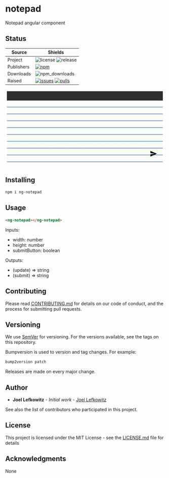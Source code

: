 # notepad

Notepad angular component

## Status

| Source     | Shields                                                        |
| ---------- | -------------------------------------------------------------- |
| Project    | ![license][license] ![release][release]                        |
| Publishers | [![npm][npm]][npm_link]                                        |
| Downloads  | ![npm_downloads][npm_downloads]                                |
| Raised     | [![issues][issues]][issues_link] [![pulls][pulls]][pulls_link] |

![Preview][preview]

## Installing

```bash
npm i ng-notepad
```

## Usage

```html
<ng-notepad></ng-notepad>
```

Inputs:

* width: number
* height: number
* submitButton: boolean

Outputs:

* (update) => string
* (submit) => string

## Contributing

Please read [CONTRIBUTING.md](CONTRIBUTING.md) for details on our code of conduct, and the process for submitting pull requests.

## Versioning

We use [SemVer](http://semver.org/) for versioning. For the versions available, see the tags on this repository.

Bumpversion is used to version and tag changes.
For example:

```bash
bump2version patch
```

Releases are made on every major change.

## Author

- **Joel Lefkowitz** - _Initial work_ - [Joel Lefkowitz](JoelLefkowitz)

See also the list of contributors who participated in this project.

## License

This project is licensed under the MIT License - see the [LICENSE.md](LICENSE.md) file for details

## Acknowledgments

None

[preview]: https://github.com/JoelLefkowitz/notepad/raw/master/preview.png "Preview"
[license]: https://img.shields.io/github/license/joellefkowitz/notepad
[release]: https://img.shields.io/github/v/tag/joellefkowitz/notepad
[issues]: https://img.shields.io/github/issues/joellefkowitz/notepad "Issues"
[issues_link]: https://github.com/JoelLefkowitz/notepad/issues
[pulls]: https://img.shields.io/github/issues-pr/joellefkowitz/notepad "Pull requests"
[pulls_link]: https://github.com/JoelLefkowitz/notepad/pulls
[npm_downloads]: https://img.shields.io/npm/dw/ng-notepad
[npm]: https://img.shields.io/npm/v/ng-notepad "npm"
[npm_link]: https://npm.org/project/ng-notepad